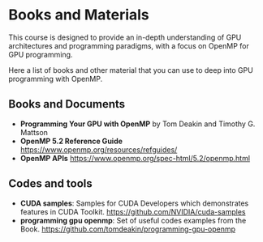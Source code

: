 
# Books and Materials

This course is designed to provide an in-depth understanding of GPU architectures and programming paradigms, with a focus on OpenMP for GPU programming.  

Here a list of books and other material that you can use to deep into GPU programming with OpenMP.

## Books and Documents

- **Programming Your GPU with OpenMP** by Tom Deakin and Timothy G. Mattson 
- **OpenMP 5.2 Reference Guide**  https://www.openmp.org/resources/refguides/
- **OpenMP APIs** https://www.openmp.org/spec-html/5.2/openmp.html

## Codes and tools

- **CUDA samples**: Samples for CUDA Developers which demonstrates features in CUDA Toolkit. https://github.com/NVIDIA/cuda-samples
- **programming gpu openmp**: Set of useful codes examples from the Book. https://github.com/tomdeakin/programming-gpu-openmp 




